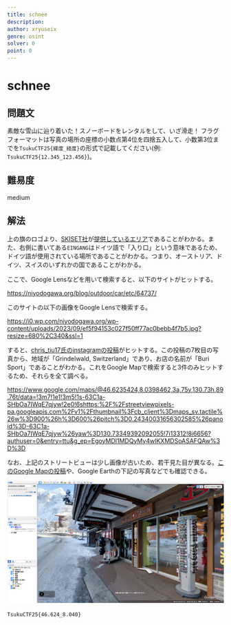```yaml
---
title: schnee
description: 
author: xryuseix
genre: osint
solver: 0 
point: 0
---
```


# schnee

## 問題文

素敵な雪山に辿り着いた！スノーボードをレンタルをして、いざ滑走！
フラグフォーマットは写真の場所の座標の小数点第4位を四捨五入して、小数第3位までを`TsukuCTF25{緯度_経度}`の形式で記載してください(例: `TsukuCTF25{12.345_123.456}`)。

## 難易度

medium

## 解法

上の旗のロゴより、[SKISET社](https://www.skiset.co.uk/)が[提供しているエリア](https://www.skiset.co.uk/ski-resorts-france.html)であることがわかる。また、右側に書いてある`EINGANG`はドイツ語で「入り口」という意味であるため、ドイツ語が使用されている場所であることがわかる。つまり、オーストリア、ドイツ、スイスのいずれかの国であることがわかる。

ここで、Google Lensなどを用いて検索すると、以下のサイトがヒットする。

https://niyodogawa.org/blog/outdoor/car/etc/64737/

このサイトの以下の画像をGoogle Lensで検索する。

https://i0.wp.com/niyodogawa.org/wp-content/uploads/2023/09/ef5f94153c027f50ff77ac0bebb4f7b5.jpg?resize=680%2C340&ssl=1

すると、[chris_tiu17氏のinstagramの投稿](https://www.instagram.com/p/DAoNti2TZWd/?img_index=7)がヒットする。この投稿の7枚目の写真から、地域が「Grindelwald, Switzerland」であり、お店の名前が「Buri Sport」であることがわかる。これをGoogle Mapで検索すると3件のみヒットするため、それらを全て調べる。

https://www.google.com/maps/@46.6235424,8.0398462,3a,75y,130.73h,89.76t/data=!3m7!1e1!3m5!1s-63C1a-SHbOa7IWqE7qjyw!2e0!6shttps:%2F%2Fstreetviewpixels-pa.googleapis.com%2Fv1%2Fthumbnail%3Fcb_client%3Dmaps_sv.tactile%26w%3D900%26h%3D600%26pitch%3D0.24340031656302585%26panoid%3D-63C1a-SHbOa7IWqE7qjyw%26yaw%3D130.73349392092055!7i13312!8i6656?authuser=0&entry=ttu&g_ep=EgoyMDI1MDQyMy4wIKXMDSoASAFQAw%3D%3D

なお、上記のストリートビューは少し画像が古いため、若干見た目が異なる。[このGoogle Mapの投稿]([46.623485,8.0399347,3a,75y,90t/data=!3m8!1e2!3m6!1sCIHM0ogKEICAgID-n86p8AE!2e10!3e12!6shttps:%2F%2Flh3.googleusercontent.com%2Fgps-cs-s%2FAB5caB9lhboa8FTRoPv9n3u3vJOXu-xl0toeQQBx6AyLQ-QjstGWawb3zijPtkUgjT4_Za1y8xUJoMteSXDXSCHv9TV8HbV8mqiAywTbq9vSX9G7CdopubZe04fFChyMYB1o_E0yV6wFvw%3Dw203-h270-k-no!7i3024!8i4032!4m11!1m2!2m1!1z44Kw44Oq44Oz44OH44Or44O044Kh44Or44OIIEJ1cmkgU3BvcnQ!3m7!1s0x478f9bedc66333db:0x9353b08d1a5dfaf5!8m2!3d46.623485!4d8.0399347!10e5!15sCibjgrDjg6rjg7Pjg4fjg6vjg7TjgqHjg6vjg4ggQnVyaSBTcG9ydFopIifjgrDjg6rjg7Pjg4fjg6sg44O044Kh44Or44OIIGJ1cmkgc3BvcnSSAQlza2lfc3RvcmWqAWAQASoOIgpidXJpIHNwb3J0KAgyHxABIhuPNwdE-IY5UoCLw6IS6LPTHpVaxx2nJVU_OZQyKxACIifjgrDjg6rjg7Pjg4fjg6sg44O044Kh44Or44OIIGJ1cmkgc3BvcnTgAQA!16s%2Fg%2F11rp0qwy7w?authuser=0&entry=ttu&g_ep=EgoyMDI1MDQyMy4wIKXMDSoASAFQAw%3D%3D#](https://www.google.com/maps/@46.623485,8.0399347,3a,75y,90t/data=!3m8!1e2!3m6!1sCIHM0ogKEICAgID-n86p8AE!2e10!3e12!6shttps:%2F%2Flh3.googleusercontent.com%2Fgps-cs-s%2FAB5caB9lhboa8FTRoPv9n3u3vJOXu-xl0toeQQBx6AyLQ-QjstGWawb3zijPtkUgjT4_Za1y8xUJoMteSXDXSCHv9TV8HbV8mqiAywTbq9vSX9G7CdopubZe04fFChyMYB1o_E0yV6wFvw%3Dw203-h270-k-no!7i3024!8i4032?authuser=0&entry=ttu&g_ep=EgoyMDI1MDQyMy4wIKXMDSoASAFQAw%3D%3D))や、Google Earthの下記の写真などでも確認できる。

![ans](./ans.png)

`TsukuCTF25{46.624_8.040}`
